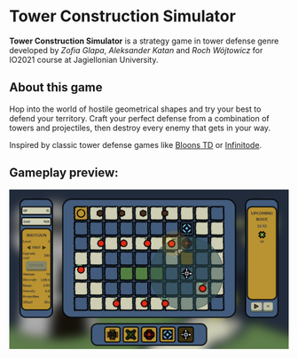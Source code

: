 
# Tower Construction Simulator

**Tower Construction Simulator** is a strategy game in tower defense genre developed by *Zofia Glapa*, *Aleksander Katan* and *Roch Wójtowicz* for IO2021 course at Jagiellonian University.

## About this game

Hop into the world of hostile geometrical shapes and try your best to defend your territory. Craft your perfect defense from a combination of towers and projectiles, then destroy every enemy that gets in your way.

Inspired by classic tower defense games like  [Bloons TD](https://store.steampowered.com/app/960090/Bloons_TD_6/?)  or  [Infinitode](https://store.steampowered.com/app/937310/Infinitode_2__Infinite_Tower_Defense/).

## Gameplay preview:  
![Gameplay](game_preview.bmp)

